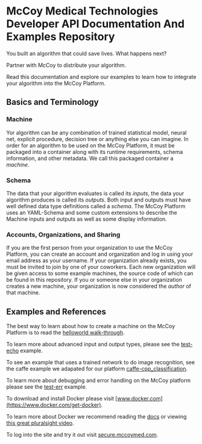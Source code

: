 # McCoy Medical Technologies Developer API Documentation And Examples Repository

You built an algorithm that could save lives. What happens next?

Partner with McCoy to distribute your algorithm.

Read this documentation and explore our examples to learn how to integrate your algorithm into the McCoy Platform.

## Basics and Terminology

### Machine
Yor algorithm can be any combination of trained statistical model, neural net, explicit procedure, decision tree or 
anything else you can imagine.
In order for an algorithm to be used on the McCoy Platform, it must be packaged into a container along with its runtime 
requirements, schema information, and other metadata.
We call this packaged container a _machine_.

### Schema
The data that your algorithm evaluates is called its _inputs_, the data your algorithm produces is called its _outputs_.
Both input and outputs must have well defined data type definitions called a _schema_.
The McCoy Platform uses an YAML-Schema and some custom extensions to describe the Machine inputs and outputs as well as 
some display information. 

### Accounts, Organizations, and Sharing
If you are the first person from your organization to use the McCoy Platform, you can create an account and organization
and log in using your email address as your username. If your organization already exists, you must be invited to join
by one of your coworkers.
Each new organization will be given access to some example machines, the source code of which can be found in this repository.
If you or someone else in your organization creates a new machine, your organization is now considered the _author_ of that machine.


## Examples and References
The best way to learn about how to create a machine on the McCoy Platform is to read the [helloworld walk-through](./test-helloworld/README.md).

To learn more about advanced input and output types, please see the [test-echo](/test-echo/README.md) example.

To see an example that uses a trained network to do image recognition, see the caffe example we adapated for our platform 
[caffe-cpp_classification](../caffe-cpp_classification/).

To learn more about debugging and error handling on the McCoy platform please see the [test-err](../test-err/) example.

To download and install Docker please visit [www.docker.com](https://www.docker.com/get-docker).

To learn more about Docker we recommend reading the [docs](https://docs.docker.com/) or viewing 
[this great pluralsight video](https://www.pluralsight.com/courses/docker-deep-dive).

To log into the site and try it out visit [secure.mccoymed.com](https://secure.mccoymed.com).
